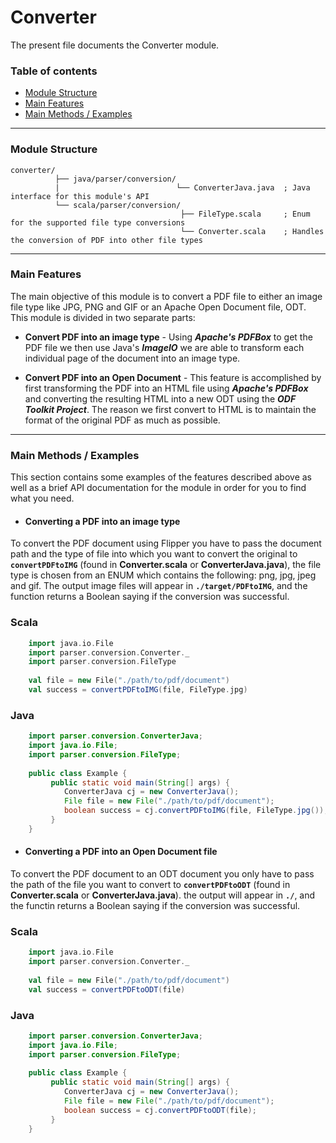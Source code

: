 # Converter

The present file documents the Converter module.
<br/>

### Table of contents ###

* [Module Structure](#module-structure)
* [Main Features](#main-features)
* [Main Methods / Examples](#main-methods-/-examples)
 
 
---
### Module Structure ### 
  
   ```
   converter/
             ├── java/parser/conversion/
             |                          └── ConverterJava.java  ; Java interface for this module's API
             └── scala/parser/conversion/
                                         ├── FileType.scala     ; Enum for the supported file type conversions
                                         └── Converter.scala    ; Handles the conversion of PDF into other file types
   ```
---

### Main Features ### 

The main objective of this module is to convert a PDF file to either an image file type like 
JPG, PNG and GIF or an Apache Open Document file, ODT. This module is divided in two separate parts:

* **Convert PDF into an image type** - Using **_Apache's PDFBox_** to get the PDF file we then use 
Java's **_ImageIO_** we are able to transform each individual page of the document into an image type. 

* **Convert PDF into an Open Document** - This feature is accomplished by first transforming the PDF into
an HTML file using **_Apache's PDFBox_** and converting the resulting HTML into a new ODT using 
the **_ODF Toolkit Project_**. The reason we first convert to HTML is to maintain the format of the 
original PDF as much as possible.

  
---

### Main Methods / Examples ###

This section contains some examples of the features described above as well as a brief API documentation 
for the module in order for you to find what you need.
<br/>

* #### Converting a PDF into an image type ####

To convert the PDF document using Flipper you have to pass the document path and the type of file into which 
you want to convert the original to **`convertPDFtoIMG`** (found in **Converter.scala** or **ConverterJava.java**), the file type is 
chosen from an ENUM which contains the following: png, jpg, jpeg and gif. The output image files will appear 
in **`./target/PDFtoIMG`**, and the function returns a Boolean saying if the conversion was successful.

### Scala

```scala
    import java.io.File
    import parser.conversion.Converter._
    import parser.conversion.FileType
    
    val file = new File("./path/to/pdf/document")
    val success = convertPDFtoIMG(file, FileType.jpg)
```

### Java

```java
    import parser.conversion.ConverterJava;
    import java.io.File;
    import parser.conversion.FileType;
    
    public class Example {
         public static void main(String[] args) {
            ConverterJava cj = new ConverterJava();
            File file = new File("./path/to/pdf/document");
            boolean success = cj.convertPDFtoIMG(file, FileType.jpg());
         }
    }
```

 
 * #### Converting a PDF into an Open Document file ####
 
 To convert the PDF document to an ODT document you only have to pass the path of the file you want to convert 
 to **`convertPDFtoODT`** (found in **Converter.scala** or **ConverterJava.java**). the output will appear in **`./`**, and the functin
 returns a Boolean saying if the conversion was successful. 
 
 ### Scala
 
 ```scala
     import java.io.File
     import parser.conversion.Converter._
     
     val file = new File("./path/to/pdf/document")
     val success = convertPDFtoODT(file)
 ```
 
 ### Java
 
 ```java
     import parser.conversion.ConverterJava;
     import java.io.File;
     import parser.conversion.FileType;
     
     public class Example {
          public static void main(String[] args) {
             ConverterJava cj = new ConverterJava();
             File file = new File("./path/to/pdf/document");
             boolean success = cj.convertPDFtoODT(file);
          }
     }
 ```